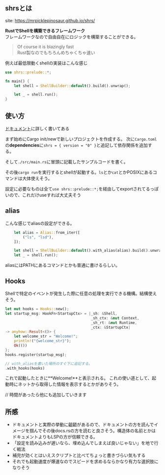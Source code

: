 ## shrsとは
site: https://mrpicklepinosaur.github.io/shrs/

**RustでShellを構築できるフレームワーク**  
フレームワークなので自由自在にロジックを構築することができる。

> Of course it is blazingly fast  
Rust製なのでもちろんめちゃくちゃ速い

例えば最低限動くshellの実装はこんな感じ

```rust
use shrs::prelude::*;

fn main() {
    let shell = ShellBuilder::default().build().unwrap();

    let _ = shell.run();
}
```

## 使い方
[ドキュメント](https://mrpicklepinosaur.github.io/shrs/docs/getting-started/quick-start/)に詳しく書いてある

まず始めにCargo init/newで新しいプロジェクトを作成する。
次に`Cargo.toml`の**dependencies**に`shrs = { version = "0" }`と追記して依存関係を追加する。

そして`./src/main.rs`に冒頭に記載したサンプルコードを書く。

その後`cargo run`を実行するとshellが起動する。`ls`とか`cat`とかPOSIXにあるコマンドは大体使えそう。

設定に必要なものは全て`use shrs::prelude::*;`を経由してexportされてるっぽいので、これだけuseすれば大丈夫そう

## alias
こんな感じでaliasの設定ができる。
```rust
    let alias = Alias::from_iter([
        ("ls", "lsd"),
    ]);

    let shell = ShellBuilder::default().with_alias(alias).build().unwrap();
    let _ = shell.run();
```

aliasにはPATHにあるコマンドとかも普通に書けるらしい。

## Hooks
Shellで特定のイベントが発生した際に任意の処理を実行できる機構。結構使えそう。
```rust
let mut hooks = Hooks::new();
let startup_msg: HookFn<StartupCtx> = |_sh: &Shell,
                                       _sh_ctx: &mut Context,
                                       _sh_rt: &mut Runtime,
                                       _ctx: &StartupCtx|
-> anyhow::Result<()> {
    let welcome_str = "Welcome!";
    println!("{welcome_str}");
    Ok(())
};
hooks.register(startup_msg);

// with_aliasを書いた場所のすぐ下に追記する。
.with_hooks(hooks)
```

これで起動したときに**Welcome!**と表示される。
これの使い道として、起動時にネットから取得した情報を表示するとかがありそう。

// 時間があったら他にも追加していきます
## 所感
- ドキュメントと実際の挙動に齟齬があるので、ドキュメントの方を読んでイメージを掴んでその後docs.rsの方を読むと良さそう。構造体の名前とかはドキュメントよりもLSPの方が信頼できる。
- 「設定を読み込みが遅いなら、埋め込んでしまえば良いじゃない」を地で行く戦法
- 補完が効くとはいえスクリプトと比べてちょっと書きづらい気もする
- それでも起動速度が爆速なのでスピードを求めるならかなり有力な選択肢になりそう
